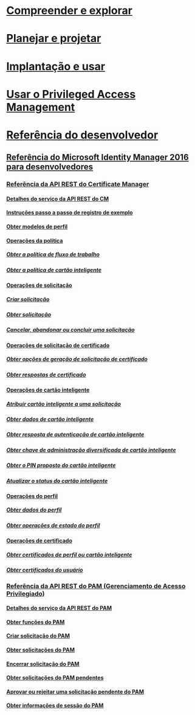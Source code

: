 # [Compreender e explorar](/microsoft-identity-manager/understand-explore/microsoft-identity-manager-2016)
# [Planejar e projetar](/microsoft-identity-manager/plan-design/microsoft-identity-manager-2016-supported-platforms)
# [Implantação e usar](/microsoft-identity-manager/deploy-use/microsoft-identity-manager-deploy)
# [Usar o Privileged Access Management](/microsoft-identity-manager/pam/privileged-identity-management-for-active-directory-domain-services)
# [Referência do desenvolvedor](microsoft-identity-manager-2016-developer-reference.md)
## [Referência do Microsoft Identity Manager 2016 para desenvolvedores](microsoft-identity-manager-2016-developer-reference.md)
### [Referência da API REST do Certificate Manager](certificate-management-rest-api-reference.md)
#### [Detalhes do serviço da API REST do CM](certificate-management-rest-api-service-details.md)
#### [Instruções passo a passo de registro de exemplo](sample-enrollment-walkthrough.md)
#### [Obter modelos de perfil](get-profile-templates.md)
#### [Operações da política](policy-operations.md)
##### [Obter a política de fluxo de trabalho](get-workflow-policy.md)
##### [Obter a política de cartão inteligente](get-smartcard-policy.md)
#### [Operações de solicitação](request-operations.md)
##### [Criar solicitação](create-request.md)
##### [Obter solicitação](get-request.md)
##### [Cancelar, abandonar ou concluir uma solicitação](cancel-abandon-complete-request.md)
#### [Operações de solicitação de certificado](certificate-request-operations.md)
##### [Obter opções de geração de solicitação de certificado](get-certificate-request-generation-options.md)
##### [Obter respostas de certificado](get-certificate-responses.md)
#### [Operações de cartão inteligente](smartcard-operations.md)
##### [Atribuir cartão inteligente a uma solicitação](assign-smartcard-to-request.md)
##### [Obter dados de cartão inteligente](get-smartcard-data.md)
##### [Obter resposta de autenticação de cartão inteligente](get-smartcard-authentication-response.md)
##### [Obter chave de administração diversificada de cartão inteligente](get-smartcard-diversified-admin-key.md)
##### [Obter o PIN proposto do cartão inteligente](get-smartcard-proposed-pin.md)
##### [Atualizar o status do cartão inteligente](update-smartcard-status.md)
#### [Operações do perfil](profile-operations.md)
##### [Obter dados do perfil](get-profile-data.md)
##### [Obter operações de estado do perfil](get-profile-state-operations.md)
#### [Operações de certificado](certificate-operations.md)
##### [Obter certificados de perfil ou cartão inteligente](get-smartcard-profile-certificates.md)
##### [Obter certificados do usuário](get-user-certificates.md)
### [Referência da API REST do PAM (Gerenciamento de Acesso Privilegiado)](privileged-access-management-rest-api-reference.md)
#### [Detalhes do serviço da API REST do PAM](privileged-access-management-rest-api-service-details.md)
#### [Obter funções do PAM](privileged-access-management-get-roles.md)
#### [Criar solicitação do PAM](privileged-access-management-create-request.md)
#### [Obter solicitações do PAM](privileged-access-management-get-requests.md)
#### [Encerrar solicitação do PAM](privileged-access-management-close-request.md)
#### [Obter solicitações do PAM pendentes](privileged-access-management-get-pending-requests.md)
#### [Aprovar ou rejeitar uma solicitação pendente do PAM](privileged-access-management-approve-reject-pending-request.md)
#### [Obter informações de sessão do PAM](privileged-access-management-get-session-info.md)
